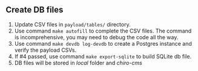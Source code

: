 ## Create DB files

1. Update CSV files in `payload/tables/` directory.
2. Use command `make autofill` to complete the CSV files. The command is incomprehensive, you may need to debug the code all the way.
4. Use command `make devdb log-devdb` to create a Postgres instance and verify the payload CSVs.
5. If #4 passed, use command `make export-sqlite` to build SQLite db file.
6. DB files will be stored in *local* folder and *chiro-cms*
